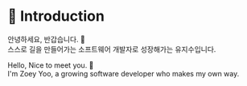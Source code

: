 # 👋 Introduction

안녕하세요, 반갑습니다. 🙌\
스스로 길을 만들어가는 소프트웨어 개발자로 성장해가는 유지수입니다.

Hello, Nice to meet you. 🙌 \
I'm Zoey Yoo, a growing software developer who makes my own way.
